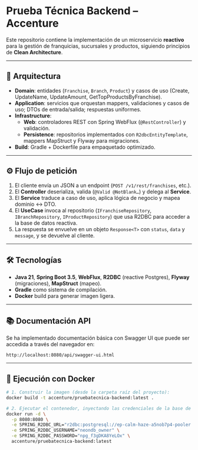 # Prueba Técnica Backend – Accenture

Este repositorio contiene la implementación de un microservicio **reactivo** para la gestión de franquicias, sucursales y productos, siguiendo principios de **Clean Architecture**.

---

## 📐 Arquitectura

- **Domain**: entidades (`Franchise`, `Branch`, `Product`) y casos de uso (Create, UpdateName, UpdateAmount, GetTopProductsByFranchise).  
- **Application**: servicios que orquestan mappers, validaciones y casos de uso; DTOs de entrada/salida; respuestas uniformes.  
- **Infrastructure**:  
  - **Web**: controladores REST con Spring WebFlux (`@RestController`) y validación.  
  - **Persistence**: repositorios implementados con `R2dbcEntityTemplate`, mappers MapStruct y Flyway para migraciones.  
- **Build**: Gradle + Dockerfile para empaquetado optimizado.

---

## ⚙️ Flujo de petición

1. El cliente envía un JSON a un endpoint (`POST /v1/rest/franchises`, etc.).  
2. El **Controller** deserializa, valida (`@Valid @NotBlank…`) y delega al **Service**.  
3. El **Service** traduce a caso de uso, aplica lógica de negocio y mapea dominio ↔ DTO.  
4. El **UseCase** invoca al repositorio (`IFranchiseRepository`, `IBranchRepository`, `IProductRepository`) que usa R2DBC para acceder a la base de datos reactiva.  
5. La respuesta se envuelve en un objeto `Response<T>` con `status`, `data` y `message`, y se devuelve al cliente.

---

## 🛠 Tecnologías

- **Java 21**, **Spring Boot 3.5**, **WebFlux**, **R2DBC** (reactive Postgres), **Flyway** (migraciones), **MapStruct** (mapeo).  
- **Gradle** como sistema de compilación.  
- **Docker** build para generar imagen ligera.

---

## 📚 Documentación API

Se ha implementado documentación básica con Swagger UI que puede ser accedida a través del navegador en:
```
http://localhost:8080/api/swagger-ui.html
```

---

## 🚀 Ejecución con Docker

```bash
# 1. Construir la imagen (desde la carpeta raíz del proyecto):
docker build -t accenture/pruebatecnica-backend:latest .

# 2. Ejecutar el contenedor, inyectando las credenciales de la base de datos en la nube:
docker run -d \
  -p 8080:8080 \
  -e SPRING_R2DBC_URL="r2dbc:postgresql://ep-calm-haze-a5nob7p4-pooler.us-east-2.aws.neon.tech/neondb?sslMode=require" \
  -e SPRING_R2DBC_USERNAME="neondb_owner" \
  -e SPRING_R2DBC_PASSWORD="npg_f3gDKA8YeLOx" \
  accenture/pruebatecnica-backend:latest
